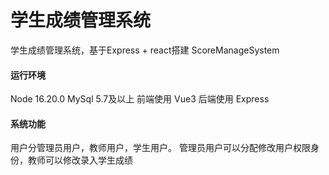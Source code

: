 # 学生成绩管理系统
学生成绩管理系统，基于Express + react搭建
ScoreManageSystem
#### 运行环境
Node 16.20.0
MySql 5.7及以上
前端使用 Vue3
后端使用 Express

#### 系统功能
用户分管理员用户，教师用户，学生用户。
管理员用户可以分配修改用户权限身份，教师可以修改录入学生成绩

